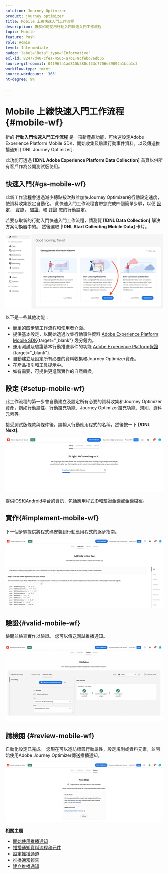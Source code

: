 ```yaml
---
solution: Journey Optimizer
product: journey optimizer
title: Mobile 上線快速入門工作流程
description: 瞭解如何使用行動入門快速入門工作流程
topic: Mobile
feature: Push
role: Admin
level: Intermediate
badge: label="Beta" type="Informative"
exl-id: 82477d40-cfea-456b-a7b1-9cfebd76db35
source-git-commit: 04f96fa1ad815b380cf33c7706e39094a1bca1c3
workflow-type: tm+mt
source-wordcount: '365'
ht-degree: 9%

---
```


# Mobile 上線快速入門工作流程 {#mobile-wf}

新的 **行動入門快速入門工作流程** 是一項新產品功能，可快速設定Adobe Experience Platform Mobile SDK、開始收集及驗證行動事件資料，以及傳送推播通知 [!DNL Journey Optimizer].

此功能可透過 **[!DNL Adobe Experience Platform Data Collection]** 首頁以供所有客戶作為公開測試版使用。

## 快速入門{#gs-mobile-wf}

此新工作流程會透過減少總點按次數並加快Journey Optimizer的行動設定速度，使資料收集設定自動化。 此快速入門工作流程會帶您完成四個簡單步驟，以便 [設定](##setup-mobile-wf)， [實施](#implement-mobile-wf)， [驗證](#valid-mobile-wf)、和 [評論](#review-mobile-wf) 您的行動設定。

若要存取新的行動入門快速入門工作流程，請瀏覽 **[!DNL Data Collection]** 解決方案切換器中的。 然後選取 **[!DNL Start Collecting Mobile Data]** 卡片。

![](assets/mobile-wf-home.png)

以下是一些其他功能：

* 簡單的四步驟工作流程和使用者介面。
* 提供基本設定，以開始透過收集行動事件資料 [Adobe Experience Platform Mobile SDK](https://developer.adobe.com/client-sdks/documentation/){target="_blank"} 幾分鐘內。
* 運用測試及驗證基本行動推送事件的功能 [Adobe Experience Platform保證](https://experienceleague.adobe.com/docs/experience-platform/assurance/home.html){target="_blank"}.
* 自動建立及設定所有必要的資料收集和Journey Optimizer資產。
* 在產品指引和工具提示中。
* 如有需要，可提供更進階實作的自然轉換。

## 設定 {#setup-mobile-wf}

此工作流程的第一步會自動建立及設定所有必要的資料收集和Journey Optimizer資產，例如行動屬性、行動擴充功能、Journey Optimizer擴充功能、規則、資料元素等。

接受測試版條款與條件後，請輸入行動應用程式的名稱，然後按一下 **[!DNL Next]**.

![](assets/mobile-wf-setup.png)

提供iOS和Android平台的資訊，包括應用程式ID和驗證金鑰或金鑰檔案。

## 實作{#implement-mobile-wf}

下一個步驟提供將程式碼安裝到行動應用程式的逐步指南。

![](assets/mobile-wf-add-code.png)


## 驗證{#valid-mobile-wf}

檢閱並檢查實作以驗證。 您可以傳送測試推播通知。

![](assets/mobile-wf-valid.png)


## 請檢閱 {#review-mobile-wf}

自動化設定已完成。 您現在可以造訪標籤行動屬性，設定規則或資料元素，並開始使用Adobe Journey Optimizer傳送推播通知。

![](assets/mobile-wf-done.png)


**相關主題**

* [開始使用推播通知](get-started-push.md)
* [推播通知資料流程和元件](push-gs.md)
* [設定推播通道](push-configuration.md)
* [推播通知報告](../reports/journey-global-report.md#push-global)
* [建立推播通知](create-push.md)
